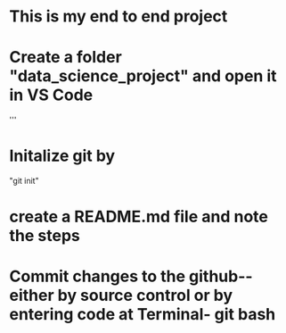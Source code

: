 # This is my end to end project

# Create a folder "data_science_project" and open it in VS Code

'''
# Initalize git by 

"git init"

# create a README.md file and note the steps

# Commit changes to the github-- either by source control or by entering code at Terminal- git bash


